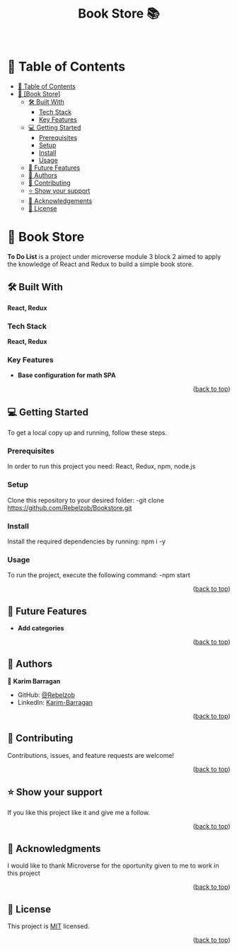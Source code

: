 <a name="readme-top"></a>


<div align="center">
  <h1><b>Book Store 📚</b></h1>
  <br/>
</div>

# 📗 Table of Contents

- [📗 Table of Contents](#-table-of-contents)
- [📖 [Book Store] ](#React)
  - [🛠 Built With](#built-with)
    - [Tech Stack](#tech-stack)
    - [Key Features ](#key-features-)
  - [💻 Getting Started](#getting-started)
    - [Prerequisites](#prerequisites)
    - [Setup](#setup)
    - [Install](#install)
    - [Usage](#usage)
  - [🔭 Future Features](#future-features)
  - [👥 Authors](#authors)
  - [🤝 Contributing](#contributing)
  - [⭐️ Show your support](#support)
  - [🙏 Acknowledgements](#acknowledgements)
  - [📝 License ](#license)


# 📖 Book Store  <a name="React"></a>
**To Do List** is a project under microverse module 3 block 2 aimed to apply the knowledge of React and Redux to build a simple book store.
## 🛠 Built With <a name="build-with"></a>

**React, Redux**

### Tech Stack <a name="tech-stack"></a>

**React, Redux**

### Key Features <a name="key-features"></a>
- **Base configuration for math SPA**

<p align="right">(<a href="#readme-top">back to top</a>)</p>
 

## 💻 Getting Started <a name="getting-started"></a>

To get a local copy up and running, follow these steps.

### Prerequisites <a name="prerequisites"></a>

In order to run this project you need: React, Redux, npm, node.js
### Setup <a name="setup"></a>

Clone this repository to your desired folder: 
-git clone https://github.com/Rebelzob/Bookstore.git

### Install <a name="install"></a>

Install the required dependencies by running:
npm i -y

### Usage <a name="usage"></a>

To run the project, execute the following command:
-npm start

<p align="right">(<a href="#readme-top">back to top</a>)</p>


## 🔭 Future Features <a name="future-features"></a>

-  **Add categories**

<p align="right">(<a href="#readme-top">back to top</a>)</p>

## 👥 Authors <a name="authors"></a>

👤 **Karim Barragan**

- GitHub: [@Rebelzob](https://github.com/Rebelzob)
- LinkedIn: [Karim-Barragan](https://www.linkedin.com/in/karim-barragan/)

<p align="right">(<a href="#readme-top">back to top</a>)</p>

## 🤝 Contributing <a name="contributing"></a>

Contributions, issues, and feature requests are welcome!

<p align="right">(<a href="#readme-top">back to top</a>)</p>


## ⭐️ Show your support <a name="support"></a>
 
If you like this project like it and give me a follow.

<p align="right">(<a href="#readme-top">back to top</a>)</p>

## 🙏 Acknowledgments <a name="acknowledgements"></a>

I would like to thank Microverse for the oportunity given to me to work in this project

<p align="right">(<a href="#readme-top">back to top</a>)</p>


## 📝 License <a name="license"></a>

This project is [MIT](./LICENSE) licensed.


<p align="right">(<a href="#readme-top">back to top</a>)</p>